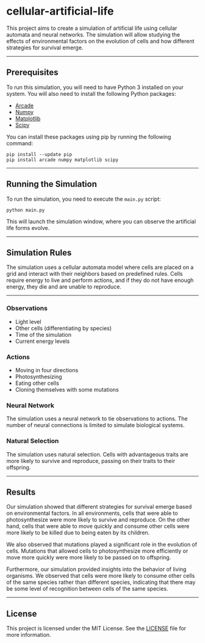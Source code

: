 # cellular-artificial-life #

This project aims to create a simulation of artificial life using cellular automata and neural
networks. The simulation will allow studying the effects of environmental factors on the evolution
of cells and how different strategies for survival emerge.

---

## Prerequisites ##
To run this simulation, you will need to have Python 3 installed on your system. You will also need
to install the following Python packages:
- [Arcade](https://api.arcade.academy/en/latest/index.html)
- [Numpy](https://numpy.org/)
- [Matplotlib](https://matplotlib.org/)
- [Scipy](https://scipy.org/)

You can install these packages using pip by running the following command:
```
pip install --update pip
pip install arcade numpy matplotlib scipy
```

---

## Running the Simulation ##
To run the simulation, you need to execute the `main.py` script:
```
python main.py
```
This will launch the simulation window, where you can observe the artificial life forms evolve.

---

## Simulation Rules ##
The simulation uses a cellular automata model where cells are placed on a grid and interact with
their neighbors based on predefined rules. Cells require energy to live and perform actions, and if
they do not have enough energy, they die and are unable to reproduce.

---

### Observations ###
- Light level
- Other cells (differentiating by species)
- Time of the simulation
- Current energy levels
### Actions ###
- Moving in four directions
- Photosynthesizing
- Eating other cells
- Cloning themselves with some mutations
### Neural Network ###
The simulation uses a neural network to tie observations to actions. The number of neural
connections is limited to simulate biological systems.
### Natural Selection ###
The simulation uses natural selection. Cells with advantageous traits are more likely to survive and
reproduce, passing on their traits to their offspring.

---

## Results ##
Our simulation showed that different strategies for survival emerge based on environmental factors.
In all environments, cells that were able to photosynthesize were more likely to survive and
reproduce. On the other hand, cells that were able to move quickly and consume other cells
were more likely to be killed due to being eaten by its children.

We also observed that mutations played a significant role in the evolution of cells. Mutations that
allowed cells to photosynthesize more efficiently or move more quickly were more likely to be passed
on to offspring.

Furthermore, our simulation provided insights into the behavior of living organisms. We observed
that cells were more likely to consume other cells of the same species rather than different
species, indicating that there may be some level of recognition between cells of the same species.

---

## License ##
This project is licensed under the MIT License. See the [LICENSE](LICENSE) file for more
information.